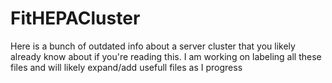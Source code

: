 # FitHEPACluster
Here is a bunch of outdated info about a server cluster that you likely already know about if you're reading this. 
I am working on labeling all these files and will likely expand/add usefull files as I progress
